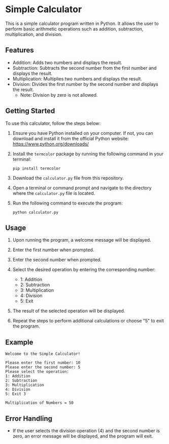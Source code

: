 # Simple Calculator

This is a simple calculator program written in Python. It allows the user to perform basic arithmetic operations such as addition, subtraction, multiplication, and division.

## Features

- Addition: Adds two numbers and displays the result.
- Subtraction: Subtracts the second number from the first number and displays the result.
- Multiplication: Multiplies two numbers and displays the result.
- Division: Divides the first number by the second number and displays the result.
  - Note: Division by zero is not allowed.

## Getting Started

To use this calculator, follow the steps below:

1. Ensure you have Python installed on your computer. If not, you can download and install it from the official Python website: https://www.python.org/downloads/

2. Install the `termcolor` package by running the following command in your terminal:
   ```
   pip install termcolor
   ```

3. Download the `calculator.py` file from this repository.

4. Open a terminal or command prompt and navigate to the directory where the `calculator.py` file is located.

5. Run the following command to execute the program:
   ```
   python calculator.py
   ```

## Usage

1. Upon running the program, a welcome message will be displayed.

2. Enter the first number when prompted.

3. Enter the second number when prompted.

4. Select the desired operation by entering the corresponding number:
   - 1: Addition
   - 2: Subtraction
   - 3: Multiplication
   - 4: Division
   - 5: Exit

5. The result of the selected operation will be displayed.

6. Repeat the steps to perform additional calculations or choose "5" to exit the program.

## Example

```
Welcome to the Simple Calculator!

Please enter the first number: 10
Please enter the second number: 5
Please select the operation:
1: Addition
2: Subtraction
3: Multiplication
4: Division
5: Exit 3

Multiplication of Numbers = 50
```

## Error Handling

- If the user selects the division operation (4) and the second number is zero, an error message will be displayed, and the program will exit.
